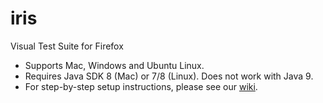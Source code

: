 # iris
Visual Test Suite for Firefox

* Supports Mac, Windows and Ubuntu Linux.
* Requires Java SDK 8 (Mac) or 7/8 (Linux). Does not work with Java 9.
* For step-by-step setup instructions, please see our [wiki](https://github.com/mozilla/iris/wiki/Setup).
